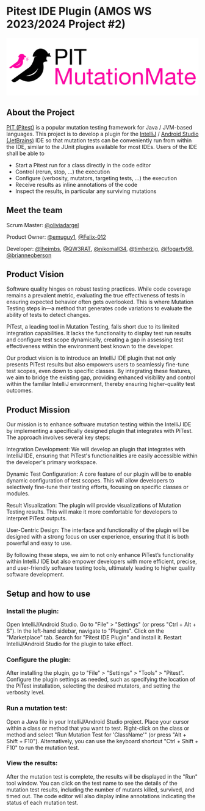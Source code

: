 <!--
SPDX-License-Identifier: MIT
SPDX-FileCopyrightText: 2023
-->

# Pitest IDE Plugin (AMOS WS 2023/2024 Project #2)

<picture>
  <source media="(prefers-color-scheme: dark)" srcset="Deliverables/sprint-01/team-logo-darkmode.png" width="600">
  <img alt="Text changing depending on mode. Light: 'So light!' Dark: 'So dark!'" src="Deliverables/sprint-01/team-logo.png" width="600">
</picture>

## About the Project

[PIT (Pitest)](https://pitest.org/) is a popular mutation testing framework for Java / JVM-based languages.
This project is to develop a plugin for the [IntelliJ](https://www.jetbrains.com/idea/) / [Android Studio (JetBrains)](https://developer.android.com/studio) IDE so that mutation tests can be conveniently run from within the IDE, similar to the JUnit plugins available for most IDEs.
Users of the IDE shall be able to

- Start a Pitest run for a class directly in the code editor
- Control (rerun, stop, ...) the execution
- Configure (verbosity, mutators, targeting tests, ...) the execution
- Receive results as inline annotations of the code
- Inspect the results, in particular any surviving mutations

## Meet the team

Scrum Master: [@oliviadargel](https://github.com/oliviadargel)

Product Owner: [@emuguy1](https://github.com/emuguy1), [@Felix-012](https://github.com/Felix-012)

Developer: [@lheimbs](https://github.com/lheimbs), [@QW3RAT](https://github.com/QW3RAT), [@nikomall34](https://github.com/nikomall34), [@timherzig](https://github.com/timherzig), [@lfogarty98](https://github.com/lfogarty98), [@brianneoberson](https://github.com/brianneoberson)

## Product Vision

Software quality hinges on robust testing practices. While code coverage remains a prevalent metric, evaluating the true effectiveness of tests in ensuring expected behavior often gets overlooked. This is where Mutation Testing steps in—a method that generates code variations to evaluate the ability of tests to detect changes.

PiTest, a leading tool in Mutation Testing, falls short due to its limited integration capabilities. It lacks the functionality to display test run results and configure test scope dynamically, creating a gap in assessing test effectiveness within the environment best known to the developer.

Our product vision is to introduce an IntelliJ IDE plugin that not only presents PiTest results but also empowers users to seamlessly fine-tune test scopes, even down to specific classes. By integrating these features, we aim to bridge the existing gap, providing enhanced visibility and control within the familiar IntelliJ environment, thereby ensuring higher-quality test outcomes.

## Product Mission

Our mission is to enhance software mutation testing within the IntelliJ IDE by implementing a specifically designed plugin that integrates with PiTest. The approach involves several key steps:

Integration Development: We will develop an plugin that integrates with IntelliJ IDE, ensuring that PiTest's functionalities are easily accessible within the developer's primary workspace.

Dynamic Test Configuration: A core feature of our plugin will be to enable dynamic configuration of test scopes. This will allow developers to selectively fine-tune their testing efforts, focusing on specific classes or modules.

Result Visualization: The plugin will provide visualizations of Mutation Testing results. This will make it more comfortable for developers to interpret PiTest outputs.

User-Centric Design: The interface and functionality of the plugin will be designed with a strong focus on user experience, ensuring that it is both powerful and easy to use.

By following these steps, we aim to not only enhance PiTest’s functionality within IntelliJ IDE but also empower developers with more efficient, precise, and user-friendly software testing tools, ultimately leading to higher quality software development.

## Setup and how to use

### Install the plugin:
Open IntelliJ/Android Studio.
Go to "File" > "Settings" (or press "Ctrl + Alt + S").
In the left-hand sidebar, navigate to "Plugins".
Click on the "Marketplace" tab.
Search for "Pitest IDE Plugin" and install it.
Restart IntelliJ/Android Studio for the plugin to take effect.

### Configure the plugin:
After installing the plugin, go to "File" > "Settings" > "Tools" > "Pitest".
Configure the plugin settings as needed, such as specifying the location of the PiTest installation, selecting the desired mutators, and setting the verbosity level.

### Run a mutation test:
Open a Java file in your IntelliJ/Android Studio project.
Place your cursor within a class or method that you want to test.
Right-click on the class or method and select "Run Mutation Test for 'ClassName'" (or press "Alt + Shift + F10").
Alternatively, you can use the keyboard shortcut "Ctrl + Shift + F10" to run the mutation test.

### View the results:
After the mutation test is complete, the results will be displayed in the "Run" tool window.
You can click on the test name to see the details of the mutation test results, including the number of mutants killed, survived, and timed out.
The code editor will also display inline annotations indicating the status of each mutation test.